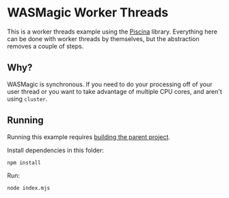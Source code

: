 # WASMagic Worker Threads

This is a worker threads example using the
[Piscina](https://github.com/piscinajs/piscina) library. Everything here can be
done with worker threads by themselves, but the abstraction removes a couple of
steps.

## Why?

WASMagic is synchronous. If you need to do your processing off of your user
thread or you want to take advantage of multiple CPU cores, and aren't using
`cluster`.

## Running

Running this example requires [building the parent project](../../README.md#development).

Install dependencies in this folder:

```bash
npm install
```

Run:

```bash
node index.mjs
```

